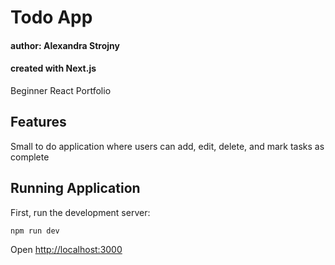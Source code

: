 # Todo App
#### author: Alexandra Strojny
#### created with Next.js

Beginner React Portfolio

## Features
Small to do application where users can add, edit, delete, and mark tasks as complete

## Running Application
First, run the development server:

```bash
npm run dev
```
Open [http://localhost:3000](http://localhost:3000)
